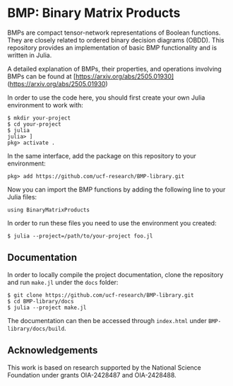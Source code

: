 # BMP: Binary Matrix Products
BMPs are compact tensor-network representations of Boolean functions. They
are closely related to ordered binary decision diagrams (OBDD). This repository
provides an implementation of basic BMP functionality and is written in Julia.

A detailed explanation of BMPs, their properties, and operations involving BMPs can be found at [https://arxiv.org/abs/2505.01930] (https://arxiv.org/abs/2505.01930)

In order to use the code here, you should first create your own Julia environment to
work with:
```
$ mkdir your-project
$ cd your-project
$ julia
julia> ]
pkg> activate .
```
In the same interface, add the package on this repository to your environment:
```
pkg> add https://github.com/ucf-research/BMP-library.git
```
Now you can import the BMP functions by adding the following line to your Julia
files:
```
using BinaryMatrixProducts
```
In order to run these files you need to use the environment you created:
```
$ julia --project=/path/to/your-project foo.jl
```

## Documentation
In order to locally compile the project documentation, clone the repository and
run `make.jl` under the `docs` folder:
```
$ git clone https://github.com/ucf-research/BMP-library.git
$ cd BMP-library/docs
$ julia --project make.jl
```
The documentation can then be accessed through `index.html` under
`BMP-library/docs/build`.

## Acknowledgements
This work is based on research supported by the National Science Foundation under grants OIA-2428487 and OIA-2428488.
